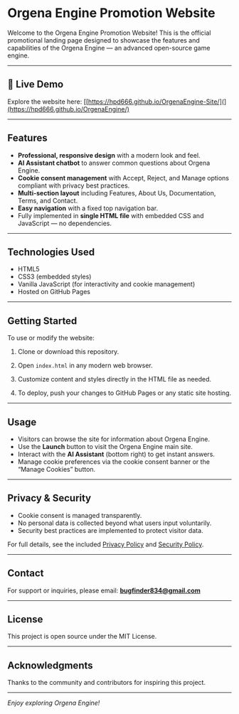 # Orgena Engine Promotion Website

Welcome to the Orgena Engine Promotion Website! This is the official promotional landing page designed to showcase the features and capabilities of the Orgena Engine — an advanced open-source game engine.

---

## 🚀 Live Demo

Explore the website here: [[https://hpd666.github.io/OrgenaEngine-Site/](](https://hpd666.github.io/OrgenaEngine/)

---

## Features

- **Professional, responsive design** with a modern look and feel.
- **AI Assistant chatbot** to answer common questions about Orgena Engine.
- **Cookie consent management** with Accept, Reject, and Manage options compliant with privacy best practices.
- **Multi-section layout** including Features, About Us, Documentation, Terms, and Contact.
- **Easy navigation** with a fixed top navigation bar.
- Fully implemented in **single HTML file** with embedded CSS and JavaScript — no dependencies.

---

## Technologies Used

- HTML5
- CSS3 (embedded styles)
- Vanilla JavaScript (for interactivity and cookie management)
- Hosted on GitHub Pages

---

## Getting Started

To use or modify the website:

1. Clone or download this repository.

2. Open `index.html` in any modern web browser.

3. Customize content and styles directly in the HTML file as needed.

4. To deploy, push your changes to GitHub Pages or any static site hosting.

---

## Usage

- Visitors can browse the site for information about Orgena Engine.
- Use the **Launch** button to visit the Orgena Engine main site.
- Interact with the **AI Assistant** (bottom right) to get instant answers.
- Manage cookie preferences via the cookie consent banner or the “Manage Cookies” button.
  
---

## Privacy & Security

- Cookie consent is managed transparently.
- No personal data is collected beyond what users input voluntarily.
- Security best practices are implemented to protect visitor data.

For full details, see the included [Privacy Policy](#) and [Security Policy](#).

---

## Contact

For support or inquiries, please email: **bugfinder834@gmail.com**

---

## License

This project is open source under the MIT License.

---

## Acknowledgments

Thanks to the community and contributors for inspiring this project.

---

*Enjoy exploring Orgena Engine!*
